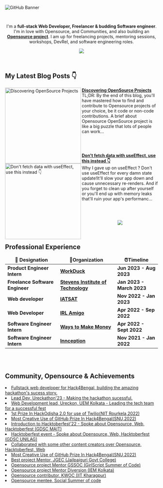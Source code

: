 ![GitHub Banner](https://user-images.githubusercontent.com/72851613/235852113-122da6f7-a49d-4048-aaa3-b3638856c95a.png)

<br/>

<div align="center">

I'm a **full-stack Web Developer, Freelancer & budding Software engineer**. I'm in love with Opensource, and Communities, and also building an **[Opensource project](https://milanhub.org)**. I am up for freelancing projects, mentoring sessions, workshops, DevRel, and software engineering roles.

<p align="center"><a href="https://tamaldas.com"><img src="https://github.com/IAmTamal/IAmTamal/blob/442bc80ee87d7f2fb6b0440f4fbf679071e11d7e/pics/tamaldev2.png"></a></p>

<br>  
  
</div>

## My Latest Blog Posts 👇

<!-- HASHNODE_BLOG:START -->
<p align="left">
<a href="https://tamal-writes.hashnode.dev//discovering-opensource-projects" title="Discovering OpenSource Projects"><img src="https://cdn.hashnode.com/res/hashnode/image/upload/v1682062691478/00d32a40-8374-4e90-8532-637d1bc8a8e3.png" alt="Discovering OpenSource Projects" width="250px" align="left" /></a>
<a href="https://tamal-writes.hashnode.dev//discovering-opensource-projects" title="Discovering OpenSource Projects"><strong>Discovering OpenSource Projects</strong></a>
<br/> TL;DR: By the end of this blog, you'll have mastered how to find and contribute to Opensource projects of your choice, be it code or non-code contributions.
A brief about Opensource
OpenSource project is like a big puzzle that lots of people can work... </p> <br/> <br/>
<p align="left">
<a href="https://tamal-writes.hashnode.dev//forget-useeffect" title="Don't fetch data with useEffect, use this instead 👇"><img src="https://cdn.hashnode.com/res/hashnode/image/upload/v1680462082223/bcb9e8b9-5682-4f4f-b38a-85da8ba565ab.png" alt="Don't fetch data with useEffect, use this instead 👇" width="250px" align="left" /></a>
<a href="https://tamal-writes.hashnode.dev//forget-useeffect" title="Don't fetch data with useEffect, use this instead 👇"><strong>Don't fetch data with useEffect, use this instead 👇</strong></a>
<br/> Why I gave up on useEffect ?
Don't use useEffect for every damn state update!It'll slow your app down and cause unnecessary re-renders. And if you forget to clean up after yourself or you'll end up with memory leaks that'll ruin your app's performanc... </p> <br/> <br/>
<!-- HASHNODE_BLOG:END -->

<p align="center"><a href="https://tamal-writes.hashnode.dev/"><img src="https://raw.githubusercontent.com/IAmTamal/IAmTamal/main/pics/blogbanner.png"></a></p>



<br/>


## Professional Experience

<table>
  <thead align="center">
    <tr border: none;>
      <td><b> 💼 Designation </b></td> 
      <td><b> 🏢Organization </b></td> 
      <td><b> ⏰Timeline  </b></td> 
      </tr>
  </thead>
  <tbody> 
    <tr>
      <td> <b> Product Engineer Intern</b> </td>
      <td><a href="https://www.linkedin.com/company/workduck-official/"/><b>WorkDuck</b></a></td>
      <td> <b>Jun 2023 - Aug 2023</b> </td>
   </tr>
   <tr>
      <td> <b>Freelance Software Engineer</b> </td>
      <td><a href="https://www.stevens.edu/"/><b>Stevens Institute of Technology</b></a></td>
      <td> <b>Jan 2023 - March 2023</b> </td>
   </tr>
   <tr>
      <td> <b>Web developer</b> </td>
      <td><a href="https://iatsat.in/"/><b>IATSAT</b></a></td>
      <td> <b>Nov 2022 - Jan 2023</b> </td>
   </tr>       
   <tr>
      <td> <b>Web Developer</b> </td>
      <td><a href="https://www.linkedin.com/company/irl-amigo/"/><b>IRL Amigo</b></a></td>
      <td> <b>Apr 2022 - Sep 2022</b> </td>
   </tr>    
   <tr>
      <td> <b>Software Engineer Intern</b> </td>
      <td><a href="https://www.linkedin.com/company/waystomakemoney"/><b>Ways to Make Money</b></a></td>
      <td> <b>Apr 2022 - Sept 2022</b> </td>
   </tr>    
   <tr>
      <td> <b>Software Engineer Intern</b> </td>
      <td><a href="https://www.linkedin.com/company/innception/"/><b>Innception</b></a></td>
      <td> <b>Nov 2021 - Jan 2022</b> </td>
   </tr>    
   

   </tbody>	 
</table>

<br/>
<br/>

## Community, Opensource & Achievements

 <li><a href="https://www.hack4bengal.tech/" /> Fullstack web developer for Hack4Bengal, building the amazing hackathon's sucess story. </a></li>
 
   <li><a href="https://ureckon.uem.edu.in/" /> Lead Dev, Ureckathon'23 - Making the hackathon sucessful. </a></li>
   
  <li><a href="https://ureckon.uem.edu.in/" /> Web Development lead, Ureckon, UEM Kolkata - Leading the tech team for a successful fest </a></li>

  <li><a href="https://drive.google.com/file/d/1UQT4dz6mpcliq0Ea3yhP89yXYI7JbHdM/view?usp=share_link" /> 1st Prize In HackOdisha 2.0 for use of Twilio(NIT Rourkela,2022) </a></li>

  <li><a href="https://drive.google.com/file/d/1rMfuGNj6_Im1M5tt5l_vAvYeT3tq_SdA/view?usp=share_link" /> Most Creative Use of GitHub Prize In Hack4Bengal(SNU,2022) </a></li>

  <li><a href="https://www.linkedin.com/feed/update/urn:li:activity:6986221096706461696/" /> Introduction to Hacktoberfest'22 - Spoke about Opensource, Web, Hacktoberfest (GDSC MAIT) </a></li>

  <li><a href="https://www.linkedin.com/feed/update/urn:li:activity:6986221096706461696/" /> Hacktoberfest event - Spoke about Opensource, Web, Hacktoberfest (GDSC UNILAG) </a></li>

  <li><a href="https://twitter.com/mrTamall/status/1500349049559347200" /> Collaborated with some other content creators over Opensource, Hacktoberfest, Web </a></li>

  <li><a href="https://twitter.com/mrTamall/status/1580475933072314369" /> Most Creative Use of GitHub Prize In Hack4Bengal(SNU,2022) </a></li>

  <li><a href="https://drive.google.com/file/d/1rMfuGNj6_Im1M5tt5l_vAvYeT3tq_SdA/view?usp=share_link" /> Best project Mentor, JGEC (Jailpaiguri Govt College) </a></li>
    
  <li><a href="https://drive.google.com/file/d/1rMfuGNj6_Im1M5tt5l_vAvYeT3tq_SdA/view?usp=share_link" /> Opensource project Mentor GSSOC (GirlScript Summer of Code) </a></li>
    
    
  <li><a href="https://drive.google.com/file/d/14yI8-9kxr-oYXhGOS9ca5_qde_d3XOCG/view?usp=share_link" /> Opensource project Mentor Diversion (IEM Kolkata) </a></li>
    
    
  <li><a href="https://drive.google.com/file/d/1fGiP2V532Okn6zy7pRoZoPZhs_r8idq5/view?usp=share_link" /> Opensource contributor, KWOC (IIT Kharagpur) </a></li>
    
    
  <li><a href="https://drive.google.com/file/d/1o7OBYzl1TtdK_fYz0ksiSTYGIBM42glF/view?usp=share_link" /> Opensource mentee, Social Summer of code </a></li>
    


